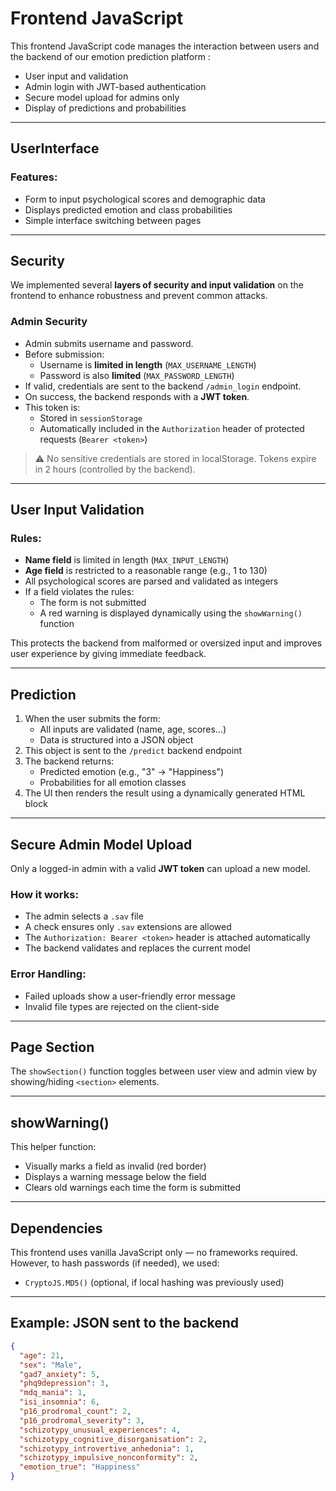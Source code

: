 # Frontend JavaScript 

This frontend JavaScript code manages the interaction between users and the backend of our emotion prediction platform : 
- User input and validation
- Admin login with JWT-based authentication
- Secure model upload for admins only
- Display of predictions and probabilities

---

##  UserInterface

### Features:
- Form to input psychological scores and demographic data
- Displays predicted emotion and class probabilities
- Simple interface switching between pages 

---

## Security 

We implemented several **layers of security and input validation** on the frontend to enhance robustness and prevent common attacks.

###  Admin  Security
- Admin submits username and password.
- Before submission:
  - Username is **limited in length** (`MAX_USERNAME_LENGTH`)
  - Password is also **limited** (`MAX_PASSWORD_LENGTH`)
- If valid, credentials are sent to the backend `/admin_login` endpoint.
- On success, the backend responds with a **JWT token**.
- This token is:
  - Stored in `sessionStorage`
  - Automatically included in the `Authorization` header of protected requests (`Bearer <token>`)

> ⚠️ No sensitive credentials are stored in localStorage. Tokens expire in 2 hours (controlled by the backend).

---

## User Input Validation

### Rules:
- **Name field** is limited in length (`MAX_INPUT_LENGTH`)
- **Age field** is restricted to a reasonable range (e.g., 1 to 130)
- All psychological scores are parsed and validated as integers
- If a field violates the rules:
  - The form is not submitted
  - A red warning is displayed dynamically using the `showWarning()` function


This protects the backend from malformed or oversized input and improves user experience by giving immediate feedback.

---

## Prediction 

1. When the user submits the form:
   - All inputs are validated (name, age, scores...)
   - Data is structured into a JSON object
2. This object is sent to the `/predict` backend endpoint
3. The backend returns:
   - Predicted emotion (e.g., "3" → "Happiness")
   - Probabilities for all emotion classes
4. The UI then renders the result using a dynamically generated HTML block

---

## Secure Admin Model Upload

Only a logged-in admin with a valid **JWT token** can upload a new model.

### How it works:
- The admin selects a `.sav` file
- A check ensures only `.sav` extensions are allowed
- The `Authorization: Bearer <token>` header is attached automatically
- The backend validates and replaces the current model

### Error Handling:
- Failed uploads show a user-friendly error message
- Invalid file types are rejected on the client-side

---

## Page Section 

The `showSection()` function toggles between user view and admin view by showing/hiding `<section>` elements.

---

## showWarning()

This helper function:
- Visually marks a field as invalid (red border)
- Displays a warning message below the field
- Clears old warnings each time the form is submitted

---

##  Dependencies

This frontend uses vanilla JavaScript only — no frameworks required. However, to hash passwords (if needed), we used:

- `CryptoJS.MD5()` (optional, if local hashing was previously used)

---

## Example: JSON sent to the backend

```json
{
  "age": 21,
  "sex": "Male",
  "gad7_anxiety": 5,
  "phq9depression": 3,
  "mdq_mania": 1,
  "isi_insomnia": 6,
  "p16_prodromal_count": 2,
  "p16_prodromal_severity": 3,
  "schizotypy_unusual_experiences": 4,
  "schizotypy_cognitive_disorganisation": 2,
  "schizotypy_introvertive_anhedonia": 1,
  "schizotypy_impulsive_nonconformity": 2,
  "emotion_true": "Happiness"
}
